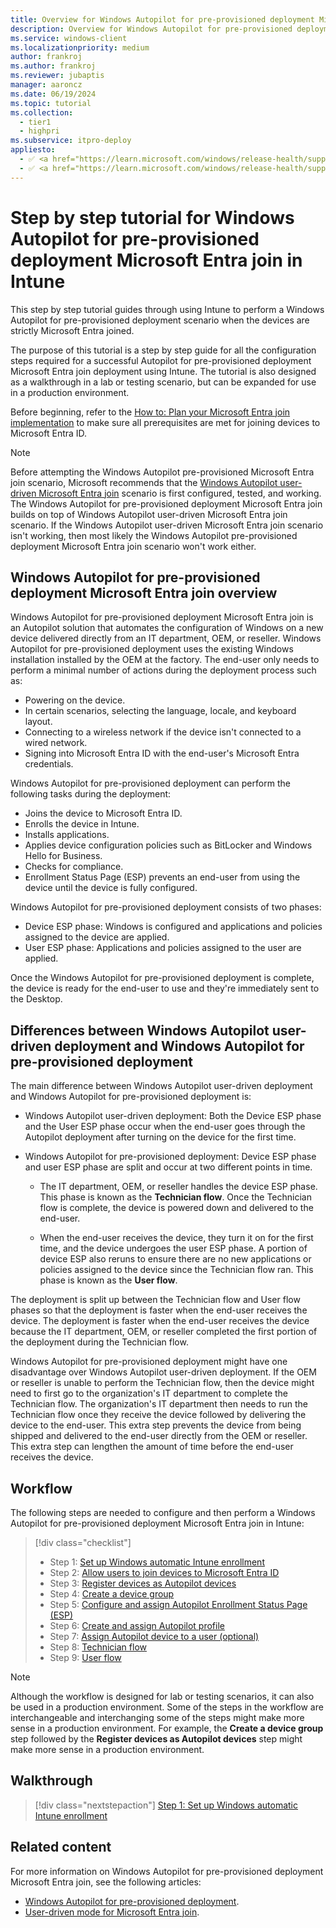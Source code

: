 ```yaml
---
title: Overview for Windows Autopilot for pre-provisioned deployment Microsoft Entra join in Intune
description: Overview for Windows Autopilot for pre-provisioned deployment Microsoft Entra join in Intune.
ms.service: windows-client
ms.localizationpriority: medium
author: frankroj
ms.author: frankroj
ms.reviewer: jubaptis
manager: aaroncz
ms.date: 06/19/2024
ms.topic: tutorial
ms.collection:
  - tier1
  - highpri
ms.subservice: itpro-deploy
appliesto:
  - ✅ <a href="https://learn.microsoft.com/windows/release-health/supported-versions-windows-client" target="_blank">Windows 11</a>
  - ✅ <a href="https://learn.microsoft.com/windows/release-health/supported-versions-windows-client" target="_blank">Windows 10</a>
---
```


# Step by step tutorial for Windows Autopilot for pre-provisioned deployment Microsoft Entra join in Intune

This step by step tutorial guides through using Intune to perform a Windows Autopilot for pre-provisioned deployment scenario when the devices are strictly Microsoft Entra joined.

The purpose of this tutorial is a step by step guide for all the configuration steps required for a successful Autopilot for pre-provisioned deployment Microsoft Entra join deployment using Intune. The tutorial is also designed as a walkthrough in a lab or testing scenario, but can be expanded for use in a production environment.

Before beginning, refer to the [How to: Plan your Microsoft Entra join implementation](/azure/active-directory/devices/azureadjoin-plan) to make sure all prerequisites are met for joining devices to Microsoft Entra ID.

> [!NOTE]
>
> Before attempting the Windows Autopilot pre-provisioned Microsoft Entra join scenario, Microsoft recommends that the [Windows Autopilot user-driven Microsoft Entra join](../user-driven/azure-ad-join-workflow.md) scenario is first configured, tested, and working. The Windows Autopilot for pre-provisioned deployment Microsoft Entra join builds on top of Windows Autopilot user-driven Microsoft Entra join scenario. If the Windows Autopilot user-driven Microsoft Entra join scenario isn't working, then most likely the Windows Autopilot pre-provisioned deployment Microsoft Entra join scenario won't work either.

## Windows Autopilot for pre-provisioned deployment Microsoft Entra join overview

Windows Autopilot for pre-provisioned deployment Microsoft Entra join is an Autopilot solution that automates the configuration of Windows on a new device delivered directly from an IT department, OEM, or reseller. Windows Autopilot for pre-provisioned deployment uses the existing Windows installation installed by the OEM at the factory. The end-user only needs to perform a minimal number of actions during the deployment process such as:

- Powering on the device.
- In certain scenarios, selecting the language, locale, and keyboard layout.
- Connecting to a wireless network if the device isn't connected to a wired network.
- Signing into Microsoft Entra ID with the end-user's Microsoft Entra credentials.

Windows Autopilot for pre-provisioned deployment can perform the following tasks during the deployment:

- Joins the device to Microsoft Entra ID.
- Enrolls the device in Intune.
- Installs applications.
- Applies device configuration policies such as BitLocker and Windows Hello for Business.
- Checks for compliance.
- Enrollment Status Page (ESP) prevents an end-user from using the device until the device is fully configured.

Windows Autopilot for pre-provisioned deployment consists of two phases:

- Device ESP phase: Windows is configured and applications and policies assigned to the device are applied.
- User ESP phase: Applications and policies assigned to the user are applied.

Once the Windows Autopilot for pre-provisioned deployment is complete, the device is ready for the end-user to use and they're immediately sent to the Desktop.

## Differences between Windows Autopilot user-driven deployment and Windows Autopilot for pre-provisioned deployment

The main difference between Windows Autopilot user-driven deployment and Windows Autopilot for pre-provisioned deployment is:

- Windows Autopilot user-driven deployment: Both the Device ESP phase and the User ESP phase occur when the end-user goes through the Autopilot deployment after turning on the device for the first time.

- Windows Autopilot for pre-provisioned deployment: Device ESP phase and user ESP phase are split and occur at two different points in time.

  - The IT department, OEM, or reseller handles the device ESP phase. This phase is known as the **Technician flow**. Once the Technician flow is complete, the device is powered down and delivered to the end-user.

  - When the end-user receives the device, they turn it on for the first time, and the device undergoes the user ESP phase. A portion of device ESP also reruns to ensure there are no new applications or policies assigned to the device since the Technician flow ran. This phase is known as the **User flow**.

The deployment is split up between the Technician flow and User flow phases so that the deployment is faster when the end-user receives the device. The deployment is faster when the end-user receives the device because the IT department, OEM, or reseller completed the first portion of the deployment during the Technician flow.

Windows Autopilot for pre-provisioned deployment might have one disadvantage over Windows Autopilot user-driven deployment. If the OEM or reseller is unable to perform the Technician flow, then the device might need to first go to the organization's IT department to complete the Technician flow. The organization's IT department then needs to run the Technician flow once they receive the device followed by delivering the device to the end-user. This extra step prevents the device from being shipped and delivered to the end-user directly from the OEM or reseller. This extra step can lengthen the amount of time before the end-user receives the device.

## Workflow

The following steps are needed to configure and then perform a Windows Autopilot for pre-provisioned deployment Microsoft Entra join in Intune:

> [!div class="checklist"]
>
> - Step 1: [Set up Windows automatic Intune enrollment](azure-ad-join-automatic-enrollment.md)
> - Step 2: [Allow users to join devices to Microsoft Entra ID](azure-ad-join-allow-users-to-join.md)
> - Step 3: [Register devices as Autopilot devices](azure-ad-join-register-device.md)
> - Step 4: [Create a device group](azure-ad-join-device-group.md)
> - Step 5: [Configure and assign Autopilot Enrollment Status Page (ESP)](azure-ad-join-esp.md)
> - Step 6: [Create and assign Autopilot profile](azure-ad-join-autopilot-profile.md)
> - Step 7: [Assign Autopilot device to a user (optional)](azure-ad-join-assign-device-to-user.md)
> - Step 8: [Technician flow](azure-ad-join-technician-flow.md)
> - Step 9: [User flow](azure-ad-join-user-flow.md)

> [!NOTE]
>
> Although the workflow is designed for lab or testing scenarios, it can also be used in a production environment. Some of the steps in the workflow are interchangeable and interchanging some of the steps might make more sense in a production environment. For example, the **Create a device group** step followed by the **Register devices as Autopilot devices** step might make more sense in a production environment.

## Walkthrough

> [!div class="nextstepaction"]
> [Step 1: Set up Windows automatic Intune enrollment](azure-ad-join-automatic-enrollment.md)

## Related content

For more information on Windows Autopilot for pre-provisioned deployment Microsoft Entra join, see the following articles:

- [Windows Autopilot for pre-provisioned deployment](../../pre-provision.md).
- [User-driven mode for Microsoft Entra join](../../user-driven.md#user-driven-mode-for-microsoft-entra-join).
